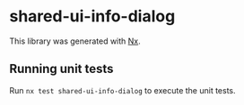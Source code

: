 # shared-ui-info-dialog

This library was generated with [Nx](https://nx.dev).

## Running unit tests

Run `nx test shared-ui-info-dialog` to execute the unit tests.
